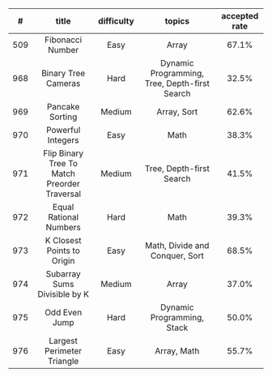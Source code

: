 | # | title | difficulty | topics | accepted rate |
| :------: | :------: | :------: | :------: | :------: |
| 509 | Fibonacci Number | Easy | Array | 67.1%
| 968 | Binary Tree Cameras | Hard | Dynamic Programming, Tree, Depth-first Search | 32.5%
| 969 | Pancake Sorting | Medium | Array, Sort | 62.6%
| 970 | Powerful Integers | Easy | Math | 38.3%
| 971 | Flip Binary Tree To Match Preorder Traversal | Medium | Tree, Depth-first Search | 41.5%
| 972 | Equal Rational Numbers | Hard | Math | 39.3%
| 973 | K Closest Points to Origin | Easy | Math, Divide and Conquer, Sort | 68.5%
| 974 | Subarray Sums Divisible by K | Medium | Array | 37.0%
| 975 | Odd Even Jump | Hard | Dynamic Programming, Stack | 50.0%
| 976 | Largest Perimeter Triangle | Easy | Array, Math | 55.7%
